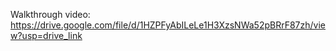 Walkthrough video: https://drive.google.com/file/d/1HZPFyAbILeLe1H3XzsNWa52pBRrF87zh/view?usp=drive_link
